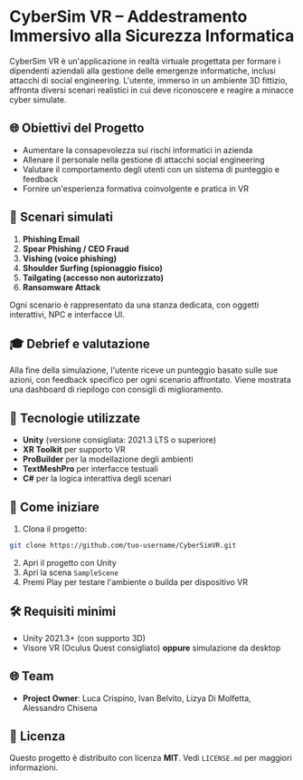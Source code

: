# CyberSim VR – Addestramento Immersivo alla Sicurezza Informatica

CyberSim VR è un'applicazione in realtà virtuale progettata per formare i dipendenti aziendali alla gestione delle emergenze informatiche, inclusi attacchi di social engineering. L'utente, immerso in un ambiente 3D fittizio, affronta diversi scenari realistici in cui deve riconoscere e reagire a minacce cyber simulate.

## 🌐 Obiettivi del Progetto
- Aumentare la consapevolezza sui rischi informatici in azienda
- Allenare il personale nella gestione di attacchi social engineering
- Valutare il comportamento degli utenti con un sistema di punteggio e feedback
- Fornire un'esperienza formativa coinvolgente e pratica in VR

## 📂 Scenari simulati
1. **Phishing Email**
2. **Spear Phishing / CEO Fraud**
3. **Vishing (voice phishing)**
4. **Shoulder Surfing (spionaggio fisico)**
5. **Tailgating (accesso non autorizzato)**
6. **Ransomware Attack**

Ogni scenario è rappresentato da una stanza dedicata, con oggetti interattivi, NPC e interfacce UI.

## 🎓 Debrief e valutazione
Alla fine della simulazione, l'utente riceve un punteggio basato sulle sue azioni, con feedback specifico per ogni scenario affrontato. Viene mostrata una dashboard di riepilogo con consigli di miglioramento.

## 📅 Tecnologie utilizzate
- **Unity** (versione consigliata: 2021.3 LTS o superiore)
- **XR Toolkit** per supporto VR
- **ProBuilder** per la modellazione degli ambienti
- **TextMeshPro** per interfacce testuali
- **C#** per la logica interattiva degli scenari

## 🚀 Come iniziare
1. Clona il progetto:
```bash
git clone https://github.com/tuo-username/CyberSimVR.git
```
2. Apri il progetto con Unity
3. Apri la scena `SampleScene`
4. Premi Play per testare l'ambiente o builda per dispositivo VR

## 🛠️ Requisiti minimi
- Unity 2021.3+ (con supporto 3D)
- Visore VR (Oculus Quest consigliato) **oppure** simulazione da desktop

## 🌐 Team
- **Project Owner**: Luca Crispino, Ivan Belvito, Lizya Di Molfetta, Alessandro Chisena

## 🚫 Licenza
Questo progetto è distribuito con licenza **MIT**. Vedi `LICENSE.md` per maggiori informazioni.
